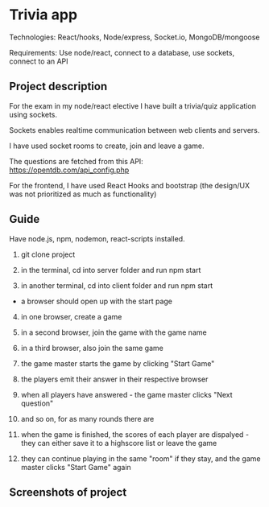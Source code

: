 # Trivia app
Technologies: React/hooks, Node/express, Socket.io, MongoDB/mongoose

Requirements: Use node/react, connect to a database, use sockets, connect to an API

## Project description
For the exam in my node/react elective I have built a trivia/quiz application using sockets.

Sockets enables realtime communication between web clients and servers.

I have used socket rooms to create, join and leave a game.

The questions are fetched from this API: https://opentdb.com/api_config.php

For the frontend, I have used React Hooks and bootstrap (the design/UX was not prioritized as much as functionality)

## Guide

Have node.js, npm, nodemon, react-scripts installed.

1. git clone project

2. in the terminal, cd into server folder and run npm start

3. in another terminal, cd into client folder and run npm start
- a browser should open up with the start page

4. in one browser, create a game 

5. in a second browser, join the game with the game name

6. in a third browser, also join the same game

7. the game master starts the game by clicking "Start Game"

8. the players emit their answer in their respective browser

9. when all players have answered - the game master clicks "Next question"

10. and so on, for as many rounds there are

11. when the game is finished, the scores of each player are dispalyed - they can either save it to a highscore list or leave the game

12. they can continue playing in the same "room" if they stay, and the game master clicks "Start Game" again 

## Screenshots of project

